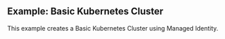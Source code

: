 ## Example: Basic Kubernetes Cluster

This example creates a Basic Kubernetes Cluster using Managed Identity.
